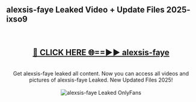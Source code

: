 <h2>alexsis-faye Leaked Video + Update Files 2025- ixso9</h2>
<br>
<div align="center">
<h2><a href="https://libra.edu.pl?alexsis-faye" rel="nofollow">🔴 CLICK HERE 🌐==►► alexsis-faye</a></h2>
<br>
Get alexsis-faye leaked all content. Now you can access all videos and pictures of alexsis-faye Leaked. New Updated Files 2025!
<br>
<br>
<a href="https://libra.edu.pl?alexsis-faye" rel="nofollow" data-target="animated-image.originalLink"><img src="https://i.ibb.co.com/WyWwxjT/player-gif2.gif" alt="alexsis-faye Leaked OnlyFans" style="max-width: 100%; display: inline-block;" data-target="animated-image.originalImage"></a>
</div>
<br>